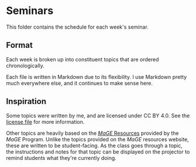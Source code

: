 # Seminars

This folder contains the schedule for each week's seminar.

## Format

Each week is broken up into constituent topics that are ordered chronologically.

Each file is written in Markdown due to its flexibility.
I use Markdown pretty much everywhere else, and it continues to make sense here.

## Inspiration

Some topics were written by me, and are licensed under CC BY 4.0.
See the [license file](../LICENSE) for more information.

Other topics are heavily based on the [*MaGE* Resources](https://sites.google.com/mtholyoke.edu/mage-training-curriculum/home) provided by the *MaGE* Program.
Unlike the topics provided on the *MaGE* resources website, these are written to be student-facing.
As the class goes through a topic, the instructions and notes for that topic can be displayed on the projector to remind students what they're currently doing.
